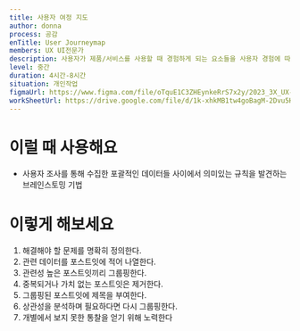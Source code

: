 ```yaml
---
title: 사용자 여정 지도
author: donna
process: 공감
enTitle: User Journeymap
members: UX UI전문가
description: 사용자가 제품/서비스를 사용할 때 경험하게 되는 요소들을 사용자 경험에 따라 순차적으로 나열하여 만드는 지도
level: 중간
duration: 4시간-8시간
situation: 개인작업
figmaUrl: https://www.figma.com/file/oTquE1C3ZHEynkeRrS7x2y/2023_3X_UX-Card_WorkSheet_Ver.3?node-id=11%3A86&t=S78VoafWiPUw20Ek-1
workSheetUrl: https://drive.google.com/file/d/1k-xhkMB1tw4goBagM-2Dvu5HtDbxdoEi/view?usp=sharing
---
```

<!-- 프로세스별 보기: 공감, 설계, 프로토타입, 테스트 -->
<!--duration은 분단위로 숫자만 적어주세요-->
<!--level: 쉬움, 중간, 어려움-->

# 이럴 때 사용해요

- 사용자 조사를 통해 수집한 포괄적인 데이터들 사이에서 의미있는 규칙을 발견하는 브레인스토밍 기법

# 이렇게 해보세요

1. 해결해야 할 문제를 명확히 정의한다.
2. 관련 데이터를 포스트잇에 적어 나열한다.
3. 관련성 높은 포스트잇끼리 그룹핑한다.
4. 중복되거나 가치 없는 포스트잇은 제거한다.
5. 그룹핑된 포스트잇에 제목을 부여한다.
6. 상관성을 분석하며 필요하다면 다시 그룹핑한다.
7. 개별에서 보지 못한 통찰을 얻기 위해 노력한다

